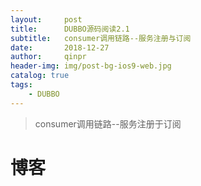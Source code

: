 ```yaml
---
layout:     post
title:      DUBBO源码阅读2.1
subtitle:   consumer调用链路--服务注册与订阅
date:       2018-12-27
author:     qinpr
header-img: img/post-bg-ios9-web.jpg
catalog: true
tags:
    - DUBBO
---
```


>consumer调用链路--服务注册于订阅

# 博客
